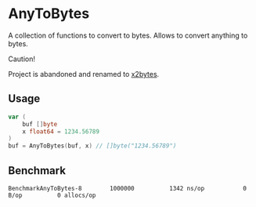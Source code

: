 # AnyToBytes

A collection of functions to convert to bytes. Allows to convert anything to bytes.

Caution!

Project is abandoned and renamed to [x2bytes](https://github.com/koykov/x2bytes).

## Usage

```go
var (
    buf []byte
    x float64 = 1234.56789
)
buf = AnyToBytes(buf, x) // []byte("1234.56789")
```

## Benchmark
```
BenchmarkAnyToBytes-8   	 1000000	      1342 ns/op	       0 B/op	       0 allocs/op
```
